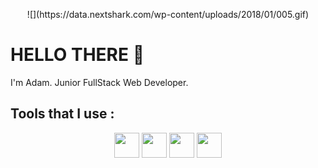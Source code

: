 <p align="center">
    <!-- <img src="https://nextshark.com/wp-content/uploads/2018/01/005.gif"> -->
<!--     <img src="https://i.pinimg.com/originals/bd/56/5d/bd565dcc0a556add0b0a0ed6b26d686e.gif"> -->
<!--     <img src="https://data.nextshark.com/wp-content/uploads/2018/01/008.gif"> -->
    ![](https://data.nextshark.com/wp-content/uploads/2018/01/005.gif)
</p>

# HELLO THERE :wave:
<p>
    I'm Adam. Junior FullStack Web Developer.
</p>

## Tools that I use :
<p align="center">
    <img height="40px" align="center" src="https://upload.wikimedia.org/wikipedia/commons/5/51/Windows_Terminal_logo.svg">
    <img height="40px" align="center" src="https://upload.wikimedia.org/wikipedia/commons/3/3f/Git_icon.svg">
    <img height="40px" align="center" src="https://upload.wikimedia.org/wikipedia/commons/9/9f/Vimlogo.svg">
    <img height="40px" align="center" src="https://upload.wikimedia.org/wikipedia/commons/9/9a/Visual_Studio_Code_1.35_icon.svg">
</p>

<br>

<!-- 
## Still learning :
<p align="center">
    <img height="40px" align="center" src="https://upload.wikimedia.org/wikipedia/commons/1/18/ISO_C%2B%2B_Logo.svg">
    <img height="40px" align="center" src="https://upload.wikimedia.org/wikipedia/commons/6/61/HTML5_logo_and_wordmark.svg">
    <img height="40px" align="center" src="https://upload.wikimedia.org/wikipedia/commons/d/d5/CSS3_logo_and_wordmark.svg">
    <img height="40px" align="center" src="https://upload.wikimedia.org/wikipedia/commons/9/99/Unofficial_JavaScript_logo_2.svg">
    <img height="40px" align="center" src="https://upload.wikimedia.org/wikipedia/commons/7/7e/Node.js_logo_2015.svg">
</p>
 -->
<!-- <img height="40px" align="center" src=""> -->
